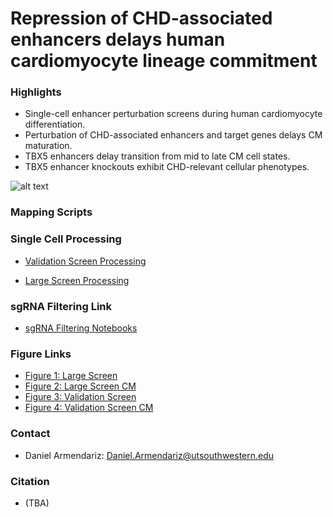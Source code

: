 # Repression of CHD-associated enhancers delays human cardiomyocyte lineage commitment

### Highlights
* Single-cell enhancer perturbation screens during human cardiomyocyte differentiation.
* Perturbation of CHD-associated enhancers and target genes delays CM maturation.
* TBX5 enhancers delay transition from mid to late CM cell states.
* TBX5 enhancer knockouts exhibit CHD-relevant cellular phenotypes.


![alt text](https://github.com/darmen04/Repression-of-CHD-associated-enhancers-delays-human-cardiomyocyte-lineage-commitment/blob/main/Data/Markdown_Images/Github_Model-01.png)

### Mapping Scripts


### Single Cell Processing

* [Validation Screen Processing](https://github.com/darmen04/Repression-of-CHD-associated-enhancers-delays-human-cardiomyocyte-lineage-commitment/tree/main/Notebooks/Validation_Screen_Processing)

* [Large Screen Processing](https://github.com/darmen04/Repression-of-CHD-associated-enhancers-delays-human-cardiomyocyte-lineage-commitment/tree/main/Notebooks/Large_Screen_Processing)

### sgRNA Filtering Link
* [sgRNA Filtering Notebooks](https://github.com/darmen04/Repression-of-CHD-associated-enhancers-delays-human-cardiomyocyte-lineage-commitment/tree/main/Notebooks/sgRNA_Filtering)

### Figure Links
* [Figure 1: Large Screen](https://github.com/darmen04/Repression-of-CHD-associated-enhancers-delays-human-cardiomyocyte-lineage-commitment/tree/main/Notebooks/Large_Screen)
* [Figure 2: Large Screen CM](https://github.com/darmen04/Repression-of-CHD-associated-enhancers-delays-human-cardiomyocyte-lineage-commitment/tree/main/Notebooks/Large_Screen_CM)
* [Figure 3: Validation Screen](https://github.com/darmen04/Repression-of-CHD-associated-enhancers-delays-human-cardiomyocyte-lineage-commitment/tree/main/Notebooks/Validation_Screen)
* [Figure 4: Validation Screen CM](https://github.com/darmen04/Repression-of-CHD-associated-enhancers-delays-human-cardiomyocyte-lineage-commitment/tree/main/Notebooks/Validation_Screen_CM)


### Contact
* Daniel Armendariz: Daniel.Armendariz@utsouthwestern.edu

### Citation
* (TBA)
